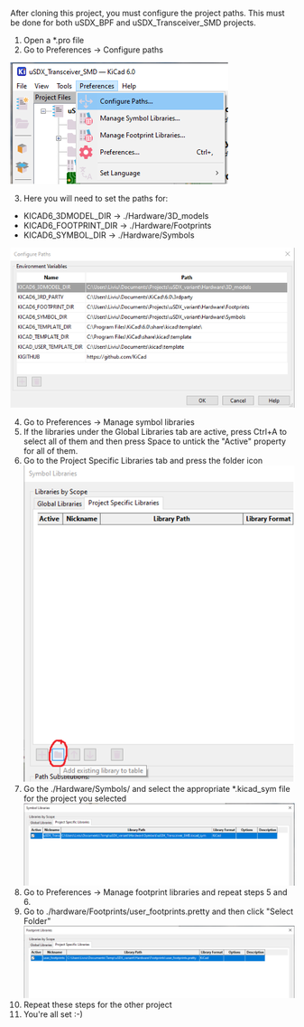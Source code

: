 After cloning this project, you must configure the project paths. This must be done 
for both uSDX_BPF and uSDX_Transceiver_SMD projects.

1. Open a *.pro file
2. Go to Preferences -> Configure paths

![configure paths](./Documentation/readme_md_images/01-configure_paths.png)

3. Here you will need to set the paths for:
- KICAD6_3DMODEL_DIR -> ./Hardware/3D_models
- KICAD6_FOOTPRINT_DIR -> ./Hardware/Footprints
- KICAD6_SYMBOL_DIR -> ./Hardware/Symbols

![paths](./Documentation/readme_md_images/02-paths.png)

4. Go to Preferences -> Manage symbol libraries
5. If the libraries under the Global Libraries tab are active, press Ctrl+A to select all of them and then press Space to untick the "Active" property for all of them.
6. Go to the Project Specific Libraries tab and press the folder icon
![symbols](./Documentation/readme_md_images/03-symbols.png)
7. Go the ./Hardware/Symbols/ and select the appropriate *.kicad_sym file for the project you selected
![symbols2](./Documentation/readme_md_images/04-symbols2.png)
8. Go to Preferences -> Manage footprint libraries and repeat steps 5 and 6.
9. Go to ./hardware/Footprints/user_footprints.pretty and then click "Select Folder"
![footprints](./Documentation/readme_md_images/05-footprints.png)
10. Repeat these steps for the other project
11. You're all set :-)